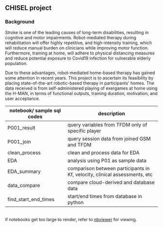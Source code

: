 ## CHISEL project

### Background
Stroke is one of the leading causes of long-term disabilities, resulting in cognitive and motor impairments. Robot-mediated therapy during rehabilitation will offer highly repetitive, and high-intensity training, which will reduce manual burden on clinicians while improving motor function. Furthermore, training at home, will adhere to physical distancing measures and reduce potential exposure to Covid19 infection for vulnerable elderly population.

Due to these advantages, robot-mediated home-based therapy has gained some attention in recent years. This project is to ascertain its feasibility by placing state-of-the-art robotic-based therapy in participants' homes. The data received is from self-administered playing of exergames at home using the H-MAN, in terms of functional outputs, training duration, motivation, and user acceptance.


| notebook/ sample sql codes             | description |
|-------------------------|--------------|
| P001_result             | query variables from TFDM only of specific player |
| P001_join               | query session data from joined GSM and TFDM |
| clean_process           | clean and process data for EDA |
| EDA                     | analysis using P01 as sample data |
| EDA_summary             | comparison between participants in Kf, velocity, clinical assessments, etc |
| data_compare            | compare cloud-derived and database data|
| find_start_end_times    | start/end times from database in python  |



<br> if notebooks get too large to render, refer to [nbviewer](https://nbviewer.org/)  for viewing.


